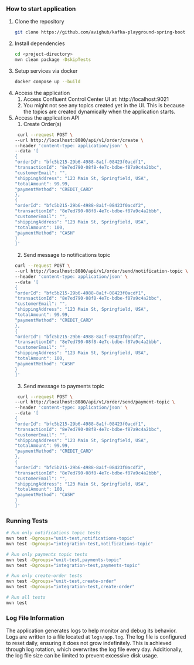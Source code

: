 ### How to start application

1. Clone the repository
   ```bash
   git clone https://github.com/avighub/kafka-playground-spring-boot
2. Install dependencies
   ```bash
   cd <project-directory>
   mvn clean package -DskipTests
   ```
3. Setup services via docker
   ```bash
   docker compose up --build
    ```
4. Access the application
    1. Access Confluent Control Center UI at: http://localhost:9021
    2. You might not see any topics created yet in the UI. This is because the topics are created dynamically when the
       application starts.
5. Access the application API
    1. Create Order(s)
   ``` bash 
    curl --request POST \
   --url http://localhost:8080/api/v1/order/create \
   --header 'content-type: application/json' \
   --data '[
   {
   "orderId": "bfc5b215-29b6-4988-8a1f-08423f0acdf1",
   "transactionId": "8e7ed790-08f8-4e7c-bdbe-f87a9c4a2bbc",
   "customerEmail": "",
   "shippingAddress": "123 Main St, Springfield, USA",
   "totalAmount": 99.99,
   "paymentMethod": "CREDIT_CARD"
   },
   {
   "orderId": "bfc5b215-29b6-4988-8a1f-08423f0acdf2",
   "transactionId": "8e7ed790-08f8-4e7c-bdbe-f87a9c4a2bbb",
   "customerEmail": "",
   "shippingAddress": "123 Main St, Springfield, USA",
   "totalAmount": 100,
   "paymentMethod": "CASH"
   }
   ]'
   ```
    2. Send message to notifications topic
    ``` bash
   curl --request POST \
   --url http://localhost:8080/api/v1/order/send/notification-topic \
   --header 'content-type: application/json' \
   --data '[
   {
   "orderId": "bfc5b215-29b6-4988-8a1f-08423f0acdf1",
   "transactionId": "8e7ed790-08f8-4e7c-bdbe-f87a9c4a2bbc",
   "customerEmail": "",
   "shippingAddress": "123 Main St, Springfield, USA",
   "totalAmount": 99.99,
   "paymentMethod": "CREDIT_CARD"
   },
   {
   "orderId": "bfc5b215-29b6-4988-8a1f-08423f0acdf2",
   "transactionId": "8e7ed790-08f8-4e7c-bdbe-f87a9c4a2bbb",
   "customerEmail": "",
   "shippingAddress": "123 Main St, Springfield, USA",
   "totalAmount": 100,
   "paymentMethod": "CASH"
   }
   ]'
   ```
    3. Send message to payments topic
   ``` bash
    curl --request POST \
   --url http://localhost:8080/api/v1/order/send/payment-topic \
   --header 'content-type: application/json' \
   --data '[
   {
   "orderId": "bfc5b215-29b6-4988-8a1f-08423f0acdf1",
   "transactionId": "8e7ed790-08f8-4e7c-bdbe-f87a9c4a2bbc",
   "customerEmail": "",
   "shippingAddress": "123 Main St, Springfield, USA",
   "totalAmount": 99.99,
   "paymentMethod": "CREDIT_CARD"
   },
   {
   "orderId": "bfc5b215-29b6-4988-8a1f-08423f0acdf2",
   "transactionId": "8e7ed790-08f8-4e7c-bdbe-f87a9c4a2bbb",
   "customerEmail": "",
   "shippingAddress": "123 Main St, Springfield, USA",
   "totalAmount": 100,
   "paymentMethod": "CASH"
   }
   ]'
   ```

### Running Tests

``` bash
# Run only notifications topic tests
mvn test -Dgroups="unit-test,notifications-topic"
mvn test -Dgroups="integration-test,notifications-topic"

# Run only payments topic tests
mvn test -Dgroups="unit-test,payments-topic"
mvn test -Dgroups="integration-test,payments-topic"

# Run only create-order tests
mvn test -Dgroups="unit-test,create-order"
mvn test -Dgroups="integration-test,create-order"

# Run all tests
mvn test
```

### Log File Information

The application generates logs to help monitor and debug its behavior. <br>
Logs are written to a file located at `logs/app.log`. The log file is configured to reset daily, ensuring it does not
grow indefinitely. This is achieved through log rotation, which overwrites the log file every day. Additionally, the log
file size can be limited to prevent excessive disk usage.
